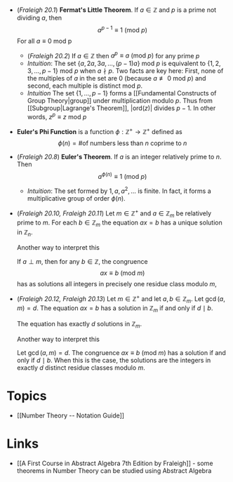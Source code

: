 * (*Fraleigh 20.1*) **Fermat's Little Theorem**.  If $a\in \mathbb{Z}$ and $p$ is a prime not dividing $a$, then
  $$
  a^{p-1}\equiv 1 \ (\text{mod } p)
  $$
  For all $a\equiv 0 \ \text{mod p}$ 
	* (*Fraleigh 20.2*) If $a\in \mathbb{Z}$ then $a^p\equiv a \ (\text{mod } p)$  for any prime $p$
	* *Intuition*: The set $\{a,2a,3a,\dots, (p-1)a\} \  \text{mod } p$   is equivalent to $\{1,2,3,\dots,p-1\} \text{ mod } p$ when $a\nmid  p$.   Two facts are key here: First, none of the multiples of $a$ in the set are $0$ (because $a\not\equiv 0 \text{ mod } p$) and second, each multiple is distinct $\text{mod } p$.  
	* *Intuition* The set $\{1,\dots,p-1\}$ forms a [[Fundamental Constructs of Group Theory|group]] under multiplication modulo $p$. Thus from [[Subgroup|Lagrange's Theorem]], $|\text{ord}(z)|$ divides $p-1$. In other words, $z^{p} \equiv z \text{ mod } p$  

* **Euler's Phi Function** is a function $\phi:\mathbb{Z}^+\to \mathbb{Z}^+$ defined as 
  $$
  \phi(n) = \text{\# of numbers less than $n$ coprime to $n$}
  $$
* (*Fraleigh 20.8*) **Euler's Theorem**. If $a$ is an integer relatively prime to $n$. Then
  $$
  a^{\phi(n)} \equiv 1 \ (\text{mod } p)
  $$
	* *Intuition*: The set formed by $1,a,a^2,\dots$ is finite. In fact, it  forms a multiplicative group of order $\phi(n)$. 

* (*Fraleigh 20.10, Fraleigh 20.11*) Let $m\in\mathbb{Z}^+$ and $a\in\mathbb{Z}_m$ be relatively prime to $m$. For each $b\in \mathbb{Z}_m$ the equation $ax=b$ has a unique solution in $\mathbb{Z}_n$.
  
  Another way to interpret this
  
  If $a\perp m$, then for any $b\in \mathbb{Z}$, the congruence
  $$
  ax\equiv b \ (\text{mod } m)
  $$
  has as solutions all integers in precisely one residue class modulo $m$,

* (*Fraleigh 20.12, Fraleigh 20.13*) Let $m\in\mathbb{Z}^+$ and let $a,b\in\mathbb{Z}_m$. Let $\gcd(a,m)=d$. The equation $ax=b$ has a solution in $\mathbb{Z}_m$ if and only if $d\ \mid \ b$.
  
  The equation has exactly $d$ solutions in $\mathbb{Z}_m$.
  
  Another way to interpret this
  
  Let $\gcd(a,m)=d$. The congruence $ax\equiv b \ (\text{mod } m)$ has a solution if and only if $d \ \mid \ b$. When this is the case, the solutions are the integers in exactly $d$ distinct residue classes modulo $m$.   

# Topics
* [[Number Theory -- Notation Guide]]
# Links
* [[A First Course in Abstract Algebra 7th Edition by Fraleigh]] - some theorems in Number Theory can be studied using Abstract Algebra